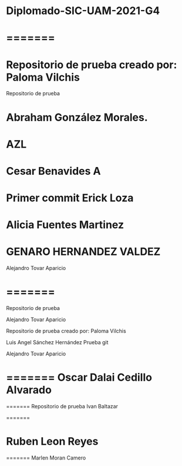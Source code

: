 # Diplomado-SIC-UAM-2021-G4


=======
=======


Repositorio de prueba creado por: Paloma Vilchis
=======

Repositorio de prueba

Abraham González Morales.
=======


**AZL**
=======
Cesar Benavides A
=======


Primer commit Erick Loza
=======

Alicia Fuentes Martinez
=======

GENARO HERNANDEZ VALDEZ
=======

Alejandro Tovar Aparicio

=======
=======

Repositorio de prueba

Alejandro Tovar Aparicio


Repositorio de prueba creado por: Paloma Vilchis


Luis Angel Sánchez Hernández
Prueba git

Alejandro Tovar Aparicio


=======
Oscar Dalai Cedillo Alvarado
=======


=======
Repositorio de prueba
Ivan Baltazar

=======

Ruben Leon Reyes
=======






=======
Marlen Moran Camero



